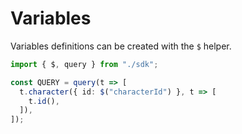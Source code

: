 # Variables

Variables definitions can be created with the `$` helper.

```typescript
import { $, query } from "./sdk";

const QUERY = query(t => [
  t.character({ id: $("characterId") }, t => [
    t.id(),
  ]),
]);
```
